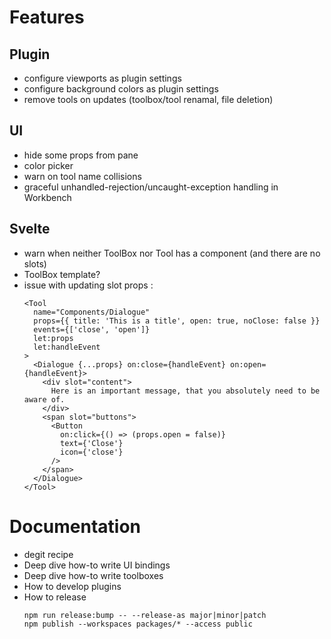# Features

## Plugin

- configure viewports as plugin settings
- configure background colors as plugin settings
- remove tools on updates (toolbox/tool renamal, file deletion)

## UI

- hide some props from pane
- color picker
- warn on tool name collisions
- graceful unhandled-rejection/uncaught-exception handling in Workbench

## Svelte

- warn when neither ToolBox nor Tool has a component (and there are no slots)
- ToolBox template?
- issue with updating slot props :
  ```svelte
  <Tool
    name="Components/Dialogue"
    props={{ title: 'This is a title', open: true, noClose: false }}
    events={['close', 'open']}
    let:props
    let:handleEvent
  >
    <Dialogue {...props} on:close={handleEvent} on:open={handleEvent}>
      <div slot="content">
        Here is an important message, that you absolutely need to be aware of.
      </div>
      <span slot="buttons">
        <Button
          on:click={() => (props.open = false)}
          text={'Close'}
          icon={'close'}
        />
      </span>
    </Dialogue>
  </Tool>
  ```

# Documentation

- degit recipe
- Deep dive how-to write UI bindings
- Deep dive how-to write toolboxes
- How to develop plugins
- How to release
  ```shell
  npm run release:bump -- --release-as major|minor|patch
  npm publish --workspaces packages/* --access public
  ```

